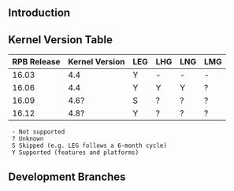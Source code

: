 ## Introduction

## Kernel Version Table
| RPB Release | Kernel Version | LEG | LHG | LNG | LMG |
|---|---|---|---|---|---|
|16.03   |4.4   | Y | - | - | - |
|16.06   |4.4   | Y | Y | Y | ? |
|16.09   |4.6?  | S | ? | ? | ? |
|16.12   |4.8?  | Y | ? | ? | ? |

     - Not supported
     ? Unknown
     S Skipped (e.g. LEG follows a 6-month cycle)
     Y Supported (features and platforms)

## Development Branches